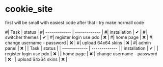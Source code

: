 # cookie_site

first will be small with easiest code
after that i try make normall code

#| Task  | status |
#| ------------- | ------------- |
#| installation  | ✔  |
#| switcher themes  | ✔  |
#| register login use pdo | :x: |
#| home page | :x: | 
#| change username - password | :x: |
#| upload 64x64 skins | :x: |
#| admin panel | :x: |
| Task  | status |
| ------------- | ------------- |
| installation  | ✔  |
| register login use pdo | :x: |
| home page | :x: | 
 change username - password | :x: |
| upload 64x64 skins | :x: |
